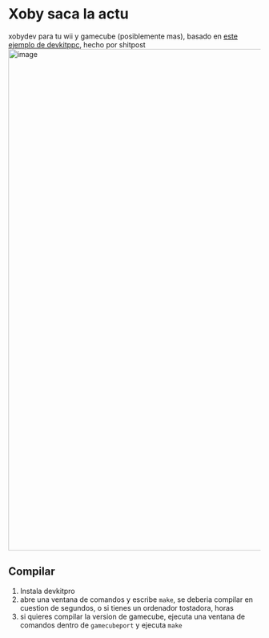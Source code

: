 # Xoby saca la actu
xobydev para tu wii y gamecube (posiblemente mas), basado en [este ejemplo de devkitppc](https://github.com/devkitPro/wii-examples/tree/master/graphics/gx/gxSprites), hecho por shitpost
<img width="1641" height="1000" alt="image" src="https://github.com/user-attachments/assets/228146a6-3f18-45d1-82a3-19947b7f2921" />

## Compilar
1. Instala devkitpro
2. abre una ventana de comandos y escribe `make`, se deberia compilar en cuestion de segundos, o si tienes un ordenador tostadora, horas
3. si quieres compilar la version de gamecube, ejecuta una ventana de comandos dentro de `gamecubeport` y ejecuta `make`
